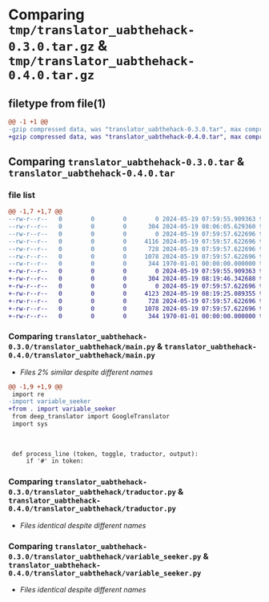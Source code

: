 # Comparing `tmp/translator_uabthehack-0.3.0.tar.gz` & `tmp/translator_uabthehack-0.4.0.tar.gz`

## filetype from file(1)

```diff
@@ -1 +1 @@
-gzip compressed data, was "translator_uabthehack-0.3.0.tar", max compression
+gzip compressed data, was "translator_uabthehack-0.4.0.tar", max compression
```

## Comparing `translator_uabthehack-0.3.0.tar` & `translator_uabthehack-0.4.0.tar`

### file list

```diff
@@ -1,7 +1,7 @@
--rw-r--r--   0        0        0        0 2024-05-19 07:59:55.909363 translator_uabthehack-0.3.0/README.md
--rw-r--r--   0        0        0      304 2024-05-19 08:06:05.629360 translator_uabthehack-0.3.0/pyproject.toml
--rw-r--r--   0        0        0        0 2024-05-19 07:59:57.622696 translator_uabthehack-0.3.0/translator_uabthehack/__init__.py
--rw-r--r--   0        0        0     4116 2024-05-19 07:59:57.622696 translator_uabthehack-0.3.0/translator_uabthehack/main.py
--rw-r--r--   0        0        0      728 2024-05-19 07:59:57.622696 translator_uabthehack-0.3.0/translator_uabthehack/traductor.py
--rw-r--r--   0        0        0     1078 2024-05-19 07:59:57.622696 translator_uabthehack-0.3.0/translator_uabthehack/variable_seeker.py
--rw-r--r--   0        0        0      344 1970-01-01 00:00:00.000000 translator_uabthehack-0.3.0/PKG-INFO
+-rw-r--r--   0        0        0        0 2024-05-19 07:59:55.909363 translator_uabthehack-0.4.0/README.md
+-rw-r--r--   0        0        0      304 2024-05-19 08:19:46.342688 translator_uabthehack-0.4.0/pyproject.toml
+-rw-r--r--   0        0        0        0 2024-05-19 07:59:57.622696 translator_uabthehack-0.4.0/translator_uabthehack/__init__.py
+-rw-r--r--   0        0        0     4123 2024-05-19 08:19:25.089355 translator_uabthehack-0.4.0/translator_uabthehack/main.py
+-rw-r--r--   0        0        0      728 2024-05-19 07:59:57.622696 translator_uabthehack-0.4.0/translator_uabthehack/traductor.py
+-rw-r--r--   0        0        0     1078 2024-05-19 07:59:57.622696 translator_uabthehack-0.4.0/translator_uabthehack/variable_seeker.py
+-rw-r--r--   0        0        0      344 1970-01-01 00:00:00.000000 translator_uabthehack-0.4.0/PKG-INFO
```

### Comparing `translator_uabthehack-0.3.0/translator_uabthehack/main.py` & `translator_uabthehack-0.4.0/translator_uabthehack/main.py`

 * *Files 2% similar despite different names*

```diff
@@ -1,9 +1,9 @@
 import re
-import variable_seeker
+from . import variable_seeker
 from deep_translator import GoogleTranslator
 import sys
 
 
 
 def process_line (token, toggle, traductor, output):
     if '#' in token:
```

### Comparing `translator_uabthehack-0.3.0/translator_uabthehack/traductor.py` & `translator_uabthehack-0.4.0/translator_uabthehack/traductor.py`

 * *Files identical despite different names*

### Comparing `translator_uabthehack-0.3.0/translator_uabthehack/variable_seeker.py` & `translator_uabthehack-0.4.0/translator_uabthehack/variable_seeker.py`

 * *Files identical despite different names*

